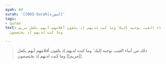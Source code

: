 ```yaml
---
ayah: 44
surah: '[[003-Surah|سورة]]'
tags:
- quran
text: ذلك من أنباء الغيب نوحيه إليك ۚ وما كنت لديهم إذ يلقون أقلامهم أيهم يكفل مريم
  وما كنت لديهم إذ يختصمون

---
```

> ذلك من أنباء الغيب نوحيه إليك ۚ وما كنت لديهم إذ يلقون أقلامهم أيهم يكفل [[مريم]] وما كنت لديهم إذ يختصمون
